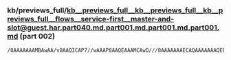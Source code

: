 ### kb/previews_full/kb__previews_full__kb__previews_full__kb__previews_full__flows__service-first__master-and-slot@guest.har.part040.md.part001.md.part001.md.part001.md (part 002)

```md
/8AAAAAAAMBAwAA/v8AAQICAP7//wAAAP8AAQEAAAMCAwD///8AAAAAAAECAQAAAAAAAQEBAP39/QACAgIAAP//AAAAAgD///8A/Pz8AAUGAwACAgIAAP7+AAICAgAAAAAA+fv6AAIDAwD///8AAgICAP3//AD
```

```
